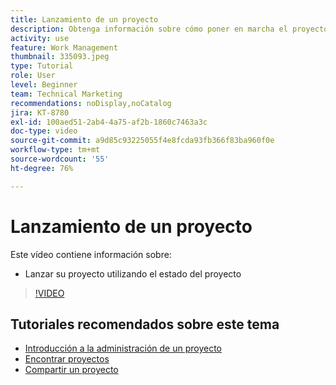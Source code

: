```yaml
---
title: Lanzamiento de un proyecto
description: Obtenga información sobre cómo poner en marcha el proyecto de Adobe Workfront con el estado del proyecto.
activity: use
feature: Work Management
thumbnail: 335093.jpeg
type: Tutorial
role: User
level: Beginner
team: Technical Marketing
recommendations: noDisplay,noCatalog
jira: KT-8780
exl-id: 100aed51-2ab4-4a75-af2b-1860c7463a3c
doc-type: video
source-git-commit: a9d85c93225055f4e8fcda93fb366f83ba960f0e
workflow-type: tm+mt
source-wordcount: '55'
ht-degree: 76%

---
```


# Lanzamiento de un proyecto

Este vídeo contiene información sobre:

* Lanzar su proyecto utilizando el estado del proyecto

>[!VIDEO](https://video.tv.adobe.com/v/335093/?quality=12&learn=on)

## Tutoriales recomendados sobre este tema

* [Introducción a la administración de un proyecto](https://experienceleague.adobe.com/en/docs/workfront-learn/tutorials-workfront/manage-work/projects/getting-started-manage-a-project.md)
* [Encontrar proyectos](https://experienceleague.adobe.com/en/docs/workfront-learn/tutorials-workfront/manage-work/projects/find-projects.md)
* [Compartir un proyecto](https://experienceleague.adobe.com/en/docs/workfront-learn/tutorials-workfront/manage-work/projects/share-a-project.md)
